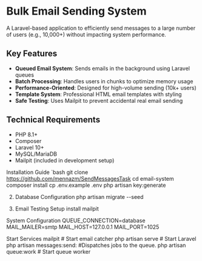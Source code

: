 # Bulk Email Sending System

A Laravel-based application to efficiently send messages to a large number of users (e.g., 10,000+) without impacting system performance.

## Key Features
- **Queued Email System**: Sends emails in the background using Laravel queues
- **Batch Processing**: Handles users in chunks to optimize memory usage
-  **Performance-Oriented**: Designed for high-volume sending (10k+ users)
-  **Template System**: Professional HTML email templates with styling
-  **Safe Testing**: Uses Mailpit to prevent accidental real email sending

## Technical Requirements
- PHP 8.1+
- Composer
- Laravel 10+
- MySQL/MariaDB
- Mailpit (included in development setup)

Installation Guide
`bash
git clone https://github.com/mennazm/SendMessagesTask
cd email-system
composer install
cp .env.example .env
php artisan key:generate


2. Database Configuration
php artisan migrate --seed

3. Email Testing Setup
install mailpit

System Configuration
QUEUE_CONNECTION=database
MAIL_MAILER=smtp
MAIL_HOST=127.0.0.1
MAIL_PORT=1025

Start Services
mailpit # Start email catcher
php artisan serve # Start Laravel
php artisan messages:send: #Dispatches jobs to the queue.
php artisan queue:work # Start queue worker